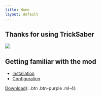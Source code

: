 ```yaml
---
title: Home
layout: default
---
```


<head>
    <meta property="og:image" content="https://github.com/ToniMacaroni/TrickSaber-Docs/blob/master/Resources/Logo.png"/>
</head>

## Thanks for using TrickSaber

![](https://github.com/images/icons/emoji/heart.png)

## Getting familiar with the mod

- [Installation](Installation)
- [Configuration](Configuration)

[Download](https://github.com/ToniMacaroni/TrickSaber/releases){: .btn .btn-purple .ml-4}